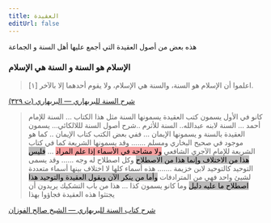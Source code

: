 ```yaml
---
title: العقيدة
editUrl: false
---
```


هذه بعض من أصول العقيدة التي أجمع عليها أهل السنة و الجماعة

### الإسلام هو السنة و السنة هي الإسلام

> \[١] اعلموا أن الإسلام هو السنة، والسنة هي الإسلام، ولا يقوم أحدهما إلا بالآخر.

[شرح السنة للبربهاري  —  البربهاري (ت ٣٢٩)](https://app.turath.io/book/8601#:~:text=%5B%D9%A1%5D%20%D8%A7%D8%B9%D9%84%D9%85%D9%88%D8%A7%20%D8%A3%D9%86%20%D8%A7%D9%84%D8%A5%D8%B3%D9%84%D8%A7%D9%85%20%D9%87%D9%88%20%D8%A7%D9%84%D8%B3%D9%86%D8%A9%D8%8C%20%D9%88%D8%A7%D9%84%D8%B3%D9%86%D8%A9%20%D9%87%D9%8A%20%D8%A7%D9%84%D8%A5%D8%B3%D9%84%D8%A7%D9%85%D8%8C%20%D9%88%D9%84%D8%A7%20%D9%8A%D9%82%D9%88%D9%85%20%D8%A3%D8%AD%D8%AF%D9%87%D9%85%D8%A7%20%D8%A5%D9%84%D8%A7%20%D8%A8%D8%A7%D9%84%D8%A2%D8%AE%D8%B1.)

> كانو في الأول يسمون كتب العقيدة يسمونها السنة مثل هذا الكتاب ... السنة للإمام أحمد ... السنة لابنه عبدالله.. السنة للأثرم ..شرح أصول السنة لللالكائي... يسمون العقيدة بالسنة و يسمونها الإيمان ... ففي بعض الكتب كتاب الإيمان .. كما هو موجود في صحيح البخاري ومسلم ....... وقد يسمونها الشريعة كما في كتاب الشريعة للإمام الآجري الشافعي <mark style="background: #f59e9e;">ولا مشاحة في الأسماء إذا علم المراد</mark>  ... <mark style="background: #bab9b9;">فليس هذا من الاختلاف وإنما هذا من الاصطلاح</mark> وكل اصطلاح له وجه ...... وقد يسمى التوحيد كالتوحيد لابن خزيمة ....... هذه أسماء كلها لا اختلاف بينها أسماء متعددة لشيئ واحد فهي من المترادفات <mark style="background: #bab9b9;">وأما من ينكر الآن ويقول العقيدة والتوحيد هذا اصطلاح ما عليه دليل</mark> وما كانو يسمون كذا ... هذا من باب التشكيك يريدون أن يجتثوا هذه العقيدة فجاؤوا بهذا

[شرح كتاب السنة للبربهاري  —  الشيخ صالح الفوزان](https://youtu.be/DqSXG-Gn_7E?si=4kFgcT3iMCY90mJ0\&t=148)
